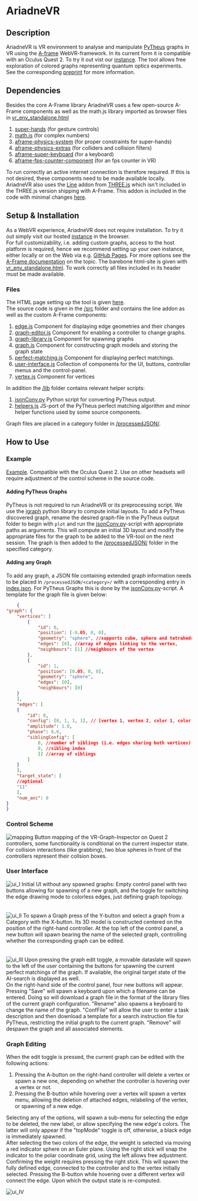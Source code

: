 # AriadneVR

## Description

AriadneVR is VR environment to analyse and manipulate [PyTheus](https://github.com/artificial-scientist-lab/PyTheus) graphs in VR using the [A-frame](<https://aframe.io>) WebVR-framework.
In its current form it is compatible with an Oculus Quest 2.
To try it out vist our [instance](https://artificial-scientist-lab.github.io/AriadneVR/).
The tool allows free exploration of colored graphs representing quantum optics experiments.
See the corresponding [preprint]() for more information.

## Dependencies

Besides the core A-Frame library AriadneVR uses a few open-source A-Frame components as well as the math.js library imported as browser files in [vr_env_standalone.html](/vr_env_standalone.html)

1. [super-hands](https://github.com/c-frame/aframe-super-hands-component) (for gesture controls)
2. [math.js](https://github.com/josdejong/mathjs) (for complex numbers)
3. [aframe-physics-system](https://github.com/n5ro/aframe-physics-system) (for proper constraints for super-hands)
4. [aframe-physics-extras](https://github.com/wmurphyrd/aframe-physics-extras) (for colliders and collision filters)
5. [aframe-super-keyboard](https://github.com/supermedium/aframe-super-keyboard) (for a keyboard)
6. [aframe-fps-counter-component](https://github.com/supermedium/superframe/tree/master/components/fps-counter/) (for an fps counter in VR)

To run correctly an active internet connection is therefore required.
If this is not desired, these components need to be made available locally.
AriadneVR also uses the [Line](/https://github.com/mrdoob/three.js/tree/dev/examples/jsm/lines) addon from [THREE.js](https://github.com/mrdoob/three.js) which isn't included in the THREE.js version shipping with A-Frame.
This addon is included in the code with minimal changes [here](./src/lines/).

## Setup & Installation

As a WebVR experience, AriadneVR does not require installation. To try it out simply visit our hosted [instance](https://artificial-scientist-lab.github.io/AriadneVR/) in the browser.</br>
For full customizability, i.e. adding custom graphs, access to the host platform is required, hence we recommend setting up your own instance, either locally or on the Web via e.g. [GitHub Pages](https://docs.github.com/en/pages).
For more options see the [A-Frame documentation](https://aframe.io/docs/1.4.0/introduction/hosting-and-publishing.html) on the topic.
The barebone html-site is given with [vr_env_standalone.html](./vr_env_standalone.html).
To work correctly all files included in its header must be made available.

### Files

The HTML page setting up the tool is given [here](/vr_env_standalone.html).</br>
The source code is given in the [/src](/src/) folder and contains the line addon as well as the custom
A-Frame components:

1. [edge.js](/src/components/edge.js) Component for displaying edge geometries and their changes
2. [graph-editor.js](./src/components/graph-editor.js) Component for enabling a controller to change graphs.
3. [graph-library.js](./src/components/graph-library.js) Component for spawning graphs
4. [graph.js](./src/components/graph.js) Component for constructing graph models and storing the graph state
5. [perfect-matching.js](./src/components/perfect-matching.js) Component for displaying perfect matchings.
6. [user-interface.js](./src/components/user-interface.js) Collection of components for the UI, buttons, controller menus and the control-panel.
7. [vertex.js](./src/components/vertex.js) Component for vertices

In addition the [/lib](./lib/) folder contains relevant helper scripts:

1. [jsonConv.py](/lib/jsonConv.py) Python script for converting PyTheus output.
2. [helpers.js](/lib/helpers.js) JS-port of the PyTheus perfect matching algorithm and minor helper functions used by some source components.

Graph files are placed in a category folder in [/processedJSON/](./processedJSON/).

## How to Use

### Example

[Example](https://artificial-scientist-lab.github.io/AriadneVR/).
Compatible with the Oculus Quest 2. Use on other headsets will require adjustment of the control scheme in the source code.
</br>

#### Adding PyTheus Graphs

PyTheus is not required to run AriadneVR or its preprocessing script.
We use the [igraph](https://igraph.org/) python library to compute initial layouts.
To add a PyTheus discovered graph, rename the desired graph-file in the PyTheus output folder to begin with `plot` and run the [jsonConv.py](/lib/jsonConv.py)-script with appropriate paths as arguments. This will compute an initial 3D layout and modify the appropriate files for the graph to be added to the VR-tool on the next session. The graph is then added to the [/processedJSON/](/processedJSON/) folder in the specified category.

#### Adding any Graph

To add any graph, a JSON file containing extended graph information needs to be placed in `/processedJSON/<category>/` with a corresponding entry in [index.json](/processedJSON/index.json). For PyTheus Graphs this is done by the [jsonConv.py](/lib/jsonConv.py)-script.
A template for the graph file is given below:

```json
    {
"graph": {
    "vertices": [
        {
            "id": 0,
            "position": [-0.05, 0, 0],
            "geometry": "sphere", //supports cube, sphere and tetrahedron
            "edges": [0], //array of edges linking to the vertex,
            "neighbours": [1] //neighbours of the vertex
        },
        {
            "id": 1,
            "position": [0.05, 0, 0],
            "geometry": "sphere",
            "edges": [0],
            "neighbours": [0]
    }
    ],
    "edges": [
    {
        "id": 0,
        "config": [0, 1, 1, 1], // [vertex 1, vertex 2, color 1, color 2]
        "amplitude": 1.0,
        "phase": 0.0,
        "siblingConfig": [
            0, //number of siblings (i.e. edges sharing both vertices)
            0, //sibling index
            [] //array of siblings
        ]
    }
    ],
    "target_state": [
    //optional
    "11"
    ],
    "num_anc": 0
}
}
```

### Control Scheme

![mapping](assets/readme/Folie1.JPG)
Button mapping of the VR-Graph-Inspector on Quest 2 controllers, some functionality is conditional on the current inspector state. For collision interactions (like grabbing), two blue spheres in front of the controllers represent their collsion boxes.</br>

### User Interface

![ui_I](assets/readme/Folie2.JPG)
Initial UI without any spawned graphs:
Empty control panel with two buttons allowing for spawning of a new graph, and the toggle for switching the edge drawing mode to colorless edges, just defining graph topology.
</br>
</br>
</br>
![ui_II](assets/readme/Folie3.JPG)
To spawn a Graph press of the Y-button and select a graph from a Category with the X-button. Its 3D model is constructed centered on the position of the right-hand controller.
At the top left of the control panel, a new button will spawn bearing the name of the selected graph, controlling whether the corresponding graph can be edited.
</br>
</br>
</br>
![ui_III](assets/readme/Folie4.JPG)
Upon pressing the graph edit toggle, a movable dataslate will spawn to the left of the user containing the buttons for spawning the current perfect matchings of the graph. If available, the original target state of the AI-search is displayed as well.</br>
On the right-hand side of the control panel, four new buttons will appear.
Pressing "Save" will spawn a keyboard upon which a filename can be entered. Doing so will download a graph file in the format of the library files of the current graph configuration.
"Rename" also spawns a keyboard to change the name of the graph.
"ConfFile" will allow the user to enter a task description and then download a template for a search instruction file for PyTheus, restricting the initial graph to the current graph.
"Remove" will despawn the graph and all associated elements.

### Graph Editing

When the edit toggle is pressed, the current graph can be edited with the following actions:

1. Pressing the A-button on the right-hand controller will delete a vertex or spawn a new one, depending on whether the controller is hovering over a vertex or not.
2. Pressing the B-button while hovering over a vertex will spawn a vertex menu, allowing the deletion of attached edges, relabeling of the vertex, or spawning of a new edge.

Selecting any of the options, will spawn a sub-menu for selecting the edge to be deleted, the new label, or allow specifying the new edge's colors.
The latter will only appear if the "topMode" toggle is off, otherwise, a black edge is immediately spawned.</br>
After selecting the two colors of the edge, the weight is selected via moving a red indicator sphere on an Euler plane. Using the right stick will snap the indicator to the polar coordinate grid, using the left allows free adjustment. Confirming the weight requires pressing the right stick.
This will spawn the fully defined edge, connected to the controller and to the vertex initially selected.
Pressing the B-button while hovering over a different vertex will connect the edge.
Upon which the output state is re-computed.

![ui_IV](assets/readme/Folie5.JPG)

